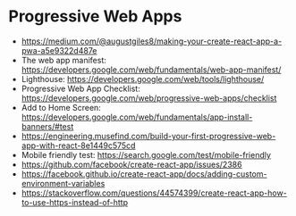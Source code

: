 # Progressive Web Apps

* <https://medium.com/@augustgiles8/making-your-create-react-app-a-pwa-a5e9322d487e>
* The web app manifest: <https://developers.google.com/web/fundamentals/web-app-manifest/>
* Lighthouse: <https://developers.google.com/web/tools/lighthouse/>
* Progressive Web App Checklist: <https://developers.google.com/web/progressive-web-apps/checklist>
* Add to Home Screen: <https://developers.google.com/web/fundamentals/app-install-banners/#test>
* <https://engineering.musefind.com/build-your-first-progressive-web-app-with-react-8e1449c575cd>
* Mobile friendly test: <https://search.google.com/test/mobile-friendly>
* <https://github.com/facebook/create-react-app/issues/2386>
* <https://facebook.github.io/create-react-app/docs/adding-custom-environment-variables>
* <https://stackoverflow.com/questions/44574399/create-react-app-how-to-use-https-instead-of-http>